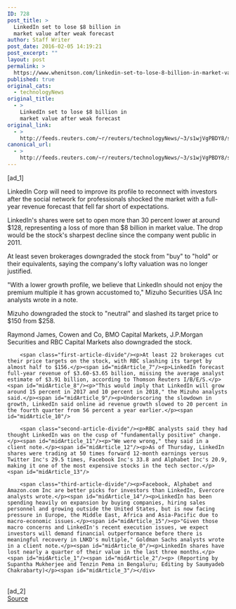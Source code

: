 ```yaml
---
ID: 728
post_title: >
  LinkedIn set to lose $8 billion in
  market value after weak forecast
author: Staff Writer
post_date: 2016-02-05 14:19:21
post_excerpt: ""
layout: post
permalink: >
  https://www.whenitson.com/linkedin-set-to-lose-8-billion-in-market-value-after-weak-forecast/
published: true
original_cats:
  - technologyNews
original_title:
  - >
    LinkedIn set to lose $8 billion in
    market value after weak forecast
original_link:
  - >
    http://feeds.reuters.com/~r/reuters/technologyNews/~3/s1wjVgPBDY8/story01.htm
canonical_url:
  - >
    http://feeds.reuters.com/~r/reuters/technologyNews/~3/s1wjVgPBDY8/story01.htm
---
```

 [ad_1]
<br><div id="articleText">
<span id="midArticle_start"/>

<span id="midArticle_0"/><span class="focusParagraph" readability="4"><p><span class="articleLocatio&lt;/span&gt;n">LinkedIn Corp will need to improve its profile to reconnect with investors after the social network for professionals shocked the market with a full-year revenue forecast that fell far short of expectations.</span></p></span><span id="midArticle_1"/><p>LinkedIn's shares were set to open more than 30 percent lower at around $128, representing a loss of more than $8 billion in market value. The drop would be the stock's sharpest decline since the company went public in 2011.</p><span id="midArticle_2"/><p>At least seven brokerages downgraded the stock from "buy" to "hold" or their equivalents, saying the company's lofty valuation was no longer justified.</p><span id="midArticle_3"/><p>"With a lower growth profile, we believe that LinkedIn should not enjoy the premium multiple it has grown accustomed to," Mizuho Securities USA Inc analysts wrote in a note. </p><span id="midArticle_4"/><p>Mizuho downgraded the stock to "neutral" and slashed its target price to $150 from $258.</p><span id="midArticle_5"/><p>Raymond James, Cowen and Co, BMO Capital Markets, J.P.Morgan Securities and RBC Capital Markets also downgraded the stock.</p><span id="midArticle_6"/>
        
        <span class="first-article-divide"/><p>At least 22 brokerages cut their price targets on the stock, with RBC slashing its target by almost half to $156.</p><span id="midArticle_7"/><p>LinkedIn forecast full-year revenue of $3.60-$3.65 billion, missing the average analyst estimate of $3.91 billion, according to Thomson Reuters I/B/E/S.</p><span id="midArticle_8"/><p>"This would imply that LinkedIn will grow around 15 percent in 2017 and 10 percent in 2018," the Mizuho analysts said.</p><span id="midArticle_9"/><p>Underscoring the slowdown in growth, LinkedIn said online ad revenue growth slowed to 20 percent in the fourth quarter from 56 percent a year earlier.</p><span id="midArticle_10"/>
        
        <span class="second-article-divide"/><p>RBC analysts said they had thought LinkedIn was on the cusp of "fundamentally positive" change.</p><span id="midArticle_11"/><p>"We were wrong," they said in a client note.</p><span id="midArticle_12"/><p>As of Thursday, LinkedIn shares were trading at 50 times forward 12-month earnings versus Twitter Inc's 29.5 times, Facebook Inc's 33.8 and Alphabet Inc's 20.9, making it one of the most expensive stocks in the tech sector.</p><span id="midArticle_13"/>
        
        <span class="third-article-divide"/><p>Facebook, Alphabet and Amazon.com Inc are better picks for investors than LinkedIn, Evercore analysts wrote.</p><span id="midArticle_14"/><p>LinkedIn has been spending heavily on expansion by buying companies, hiring sales personnel and growing outside the United States, but is now facing pressure in Europe, the Middle East, Africa and Asia-Pacific due to macro-economic issues.</p><span id="midArticle_15"/><p>"Given those macro concerns and LinkedIn's recent execution issues, we expect investors will demand financial outperformance before there is meaningful recovery in LNKD's multiple," Goldman Sachs analysts wrote in a client note.</p><span id="midArticle_0"/><p>LinkedIn shares have lost nearly a quarter of their value in the last three months.</p><span id="midArticle_1"/><span id="midArticle_2"/><p> (Reporting by Supantha Mukherjee and Tenzin Pema in Bengaluru; Editing by Saumyadeb Chakrabarty)</p><span id="midArticle_3"/></div>
<br>[ad_2]
<br><a href="http://feeds.reuters.com/~r/reuters/technologyNews/~3/s1wjVgPBDY8/story01.htm">Source </a>